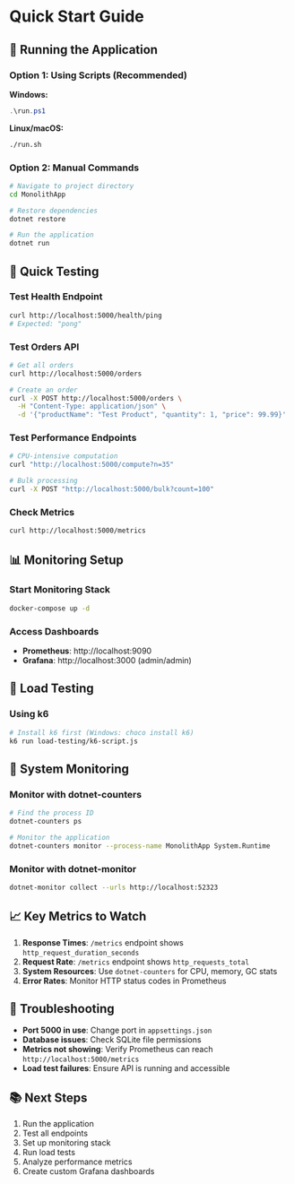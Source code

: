 # Quick Start Guide

## 🚀 Running the Application

### Option 1: Using Scripts (Recommended)

**Windows:**
```powershell
.\run.ps1
```

**Linux/macOS:**
```bash
./run.sh
```

### Option 2: Manual Commands

```bash
# Navigate to project directory
cd MonolithApp

# Restore dependencies
dotnet restore

# Run the application
dotnet run
```

## 🧪 Quick Testing

### Test Health Endpoint
```bash
curl http://localhost:5000/health/ping
# Expected: "pong"
```

### Test Orders API
```bash
# Get all orders
curl http://localhost:5000/orders

# Create an order
curl -X POST http://localhost:5000/orders \
  -H "Content-Type: application/json" \
  -d '{"productName": "Test Product", "quantity": 1, "price": 99.99}'
```

### Test Performance Endpoints
```bash
# CPU-intensive computation
curl "http://localhost:5000/compute?n=35"

# Bulk processing
curl -X POST "http://localhost:5000/bulk?count=100"
```

### Check Metrics
```bash
curl http://localhost:5000/metrics
```

## 📊 Monitoring Setup

### Start Monitoring Stack
```bash
docker-compose up -d
```

### Access Dashboards
- **Prometheus**: http://localhost:9090
- **Grafana**: http://localhost:3000 (admin/admin)

## 🧪 Load Testing

### Using k6
```bash
# Install k6 first (Windows: choco install k6)
k6 run load-testing/k6-script.js
```

## 🔧 System Monitoring

### Monitor with dotnet-counters
```bash
# Find the process ID
dotnet-counters ps

# Monitor the application
dotnet-counters monitor --process-name MonolithApp System.Runtime
```

### Monitor with dotnet-monitor
```bash
dotnet-monitor collect --urls http://localhost:52323
```

## 📈 Key Metrics to Watch

1. **Response Times**: `/metrics` endpoint shows `http_request_duration_seconds`
2. **Request Rate**: `/metrics` endpoint shows `http_requests_total`
3. **System Resources**: Use `dotnet-counters` for CPU, memory, GC stats
4. **Error Rates**: Monitor HTTP status codes in Prometheus

## 🚨 Troubleshooting

- **Port 5000 in use**: Change port in `appsettings.json`
- **Database issues**: Check SQLite file permissions
- **Metrics not showing**: Verify Prometheus can reach `http://localhost:5000/metrics`
- **Load test failures**: Ensure API is running and accessible

## 📚 Next Steps

1. Run the application
2. Test all endpoints
3. Set up monitoring stack
4. Run load tests
5. Analyze performance metrics
6. Create custom Grafana dashboards
